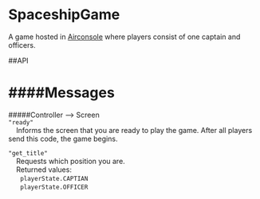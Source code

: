 # SpaceshipGame

A game hosted in [Airconsole](https://www.airconsole.com) where players consist of one captain and officers.


##API

####Messages
===

#####Controller --> Screen <br>
``` "ready" ``` <br>
&nbsp;&nbsp;&nbsp;&nbsp;Informs the screen that you are ready to play the game. After all players send this code, the game begins.

``` "get_title" ``` <br>
&nbsp;&nbsp;&nbsp;&nbsp;Requests which position you are. <br>
&nbsp;&nbsp;&nbsp;&nbsp;Returned values: <br>
&nbsp;&nbsp;&nbsp;&nbsp;&nbsp;&nbsp;``` playerState.CAPTIAN ``` <br>
&nbsp;&nbsp;&nbsp;&nbsp;&nbsp;&nbsp;``` playerState.OFFICER ```
